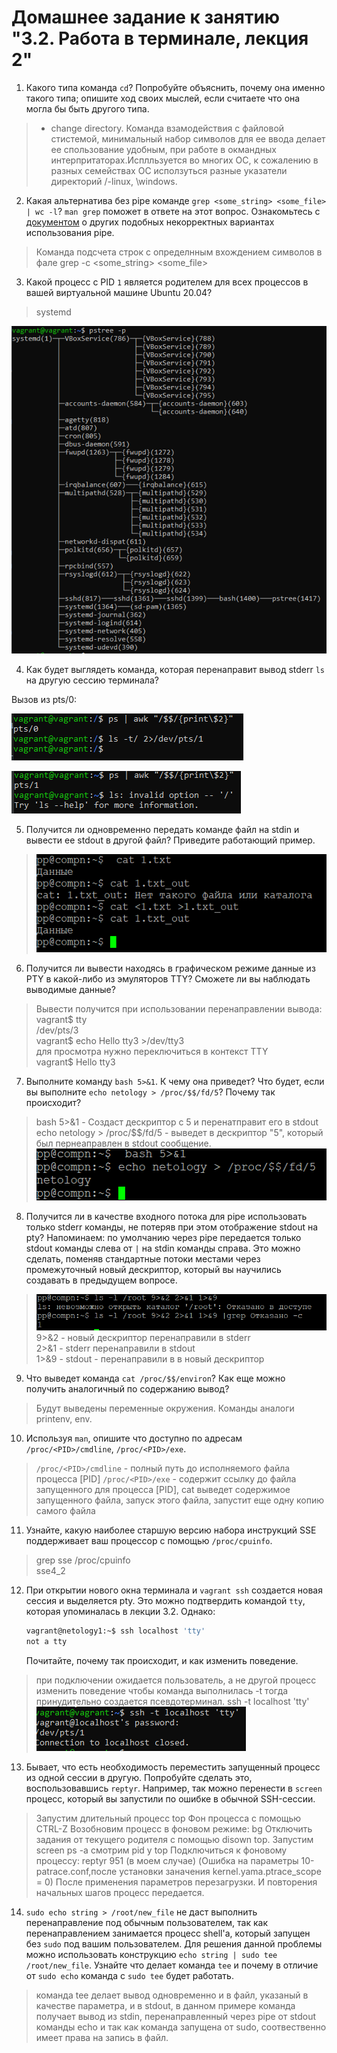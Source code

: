 # Домашнее задание к занятию "3.2. Работа в терминале, лекция 2"

1. Какого типа команда `cd`? Попробуйте объяснить, почему она именно такого типа; опишите ход своих мыслей, если считаете что она могла бы быть другого типа.    

> - change directory. Команда взамодействия с файловой стистемой, минимальный набор символов для ее ввода делает ее спользование удобным, при работе в окмандных интерпритаторах.Исплльзуется во многих ОС, к сожалению в разных семействах ОС исползуться разные указатели директорий /-linux, \windows.  

2. Какая альтернатива без pipe команде `grep <some_string> <some_file> | wc -l`? `man grep` поможет в ответе на этот вопрос. Ознакомьтесь с [документом](http://www.smallo.ruhr.de/award.html) о других подобных некорректных вариантах использования pipe.    
> Команда подсчета строк с определнным вхождением символов в фале
grep -c <some_string> <some_file>  

3. Какой процесс с PID `1` является родителем для всех процессов в вашей виртуальной машине Ubuntu 20.04?    
> systemd
> 
> 
![img_1.png](img_1.png)  

4. Как будет выглядеть команда, которая перенаправит вывод stderr `ls` на другую сессию терминала?  

Вызов из pts/0:  

![img_2.png](img_2.png)


![img_3.png](img_3.png)
  
5. Получится ли одновременно передать команде файл на stdin и вывести ее stdout в другой файл? Приведите работающий пример.  
>![img_5.png](img_5.png)  


6. Получится ли вывести находясь в графическом режиме данные из PTY в какой-либо из эмуляторов TTY? Сможете ли вы наблюдать выводимые данные?    
>Вывести получится при использовании перенаправлении вывода:
vagrant$ tty  
/dev/pts/3  
vagrant$ echo Hello tty3 >/dev/tty3  
для просмотра нужно переключиться в контекст TTY  
vagrant$ Hello tty3  

7. Выполните команду `bash 5>&1`. К чему она приведет? Что будет, если вы выполните `echo netology > /proc/$$/fd/5`? Почему так происходит?    
>bash 5>&1 - Создаст дескриптор с 5 и перенатправит его в stdout
echo netology > /proc/$$/fd/5 - выведет в дескриптор "5", который был пернеаправлен в stdout сообщение.
![img_6.png](img_6.png)
  

8. Получится ли в качестве входного потока для pipe использовать только stderr команды, не потеряв при этом отображение stdout на pty? Напоминаем: по умолчанию через pipe передается только stdout команды слева от `|` на stdin команды справа.
Это можно сделать, поменяв стандартные потоки местами через промежуточный новый дескриптор, который вы научились создавать в предыдущем вопросе.    

>![img_7.png](img_7.png)
9>&2 - новый дескриптор перенаправили в stderr  
2>&1 - stderr перенаправили в stdout  
1>&9 - stdout - перенаправили в в новый дескриптор  



9. Что выведет команда `cat /proc/$$/environ`? Как еще можно получить аналогичный по содержанию вывод?    
>Будут выведены переменные окружения.
Команды аналоги printenv, env.  

10. Используя `man`, опишите что доступно по адресам `/proc/<PID>/cmdline`, `/proc/<PID>/exe`.     
>`/proc/<PID>/cmdline` - полный путь до исполняемого файла процесса [PID]
`/proc/<PID>/exe` - содержит ссылку до файла запущенного для процесса [PID],
                        cat выведет содержимое запущенного файла,
                        запуск этого файла,  запустит еще одну копию самого файла   



11. Узнайте, какую наиболее старшую версию набора инструкций SSE поддерживает ваш процессор с помощью `/proc/cpuinfo`.  
>grep sse /proc/cpuinfo  
> sse4_2


12. При открытии нового окна терминала и `vagrant ssh` создается новая сессия и выделяется pty. Это можно подтвердить командой `tty`, которая упоминалась в лекции 3.2. Однако:

     ```bash
     vagrant@netology1:~$ ssh localhost 'tty'
     not a tty
     ```

     Почитайте, почему так происходит, и как изменить поведение.  

>при подключении ожидается пользователь, а не другой процесс
изменить поведение чтобы команда выполнилась -t тогда принудительно создается псевдотерминал. 
> ssh -t localhost 'tty'   
> ![img_8.png](img_8.png)



13. Бывает, что есть необходимость переместить запущенный процесс из одной сессии в другую. Попробуйте сделать это, воспользовавшись `reptyr`. Например, так можно перенести в `screen` процесс, который вы запустили по ошибке в обычной SSH-сессии.  
>Запустим длительный процесс top
Фон процесса с помощью CTRL-Z
Возобновим процесс в фоновом режиме: bg
Отключить задания от текущего родителя с помощью disown top.
Запустим screen
ps -a смотрим pid у top
Подключиться к фоновому процессу: reptyr 951 (в моем случае)
(Ошибка на параметры  10-patrace.conf,после установки заначения  kernel.yama.ptrace_scope = 0)
После применения параметров перезагрузки.
И повторения начальных шагов процесс передается.  


14. `sudo echo string > /root/new_file` не даст выполнить перенаправление под обычным пользователем, так как перенаправлением занимается процесс shell'а, который запущен без `sudo` под вашим пользователем. Для решения данной проблемы можно использовать конструкцию `echo string | sudo tee /root/new_file`. Узнайте что делает команда `tee` и почему в отличие от `sudo echo` команда с `sudo tee` будет работать.  
>команда tee делает вывод одновременно и в файл, указаный в качестве параметра, и в stdout,
в данном примере команда получает вывод из stdin, перенаправленный через pipe от stdout команды echo
и так как команда запущена от sudo, соотвественно имеет права на запись в файл.
 


